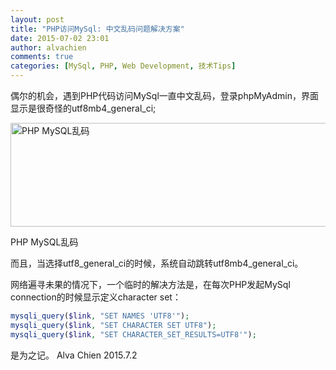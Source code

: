 ```yaml
---
layout: post
title: "PHP访问MySql: 中文乱码问题解决方案"
date: 2015-07-02 23:01
author: alvachien
comments: true
categories: [MySql, PHP, Web Development, 技术Tips]
---
```

偶尔的机会，遇到PHP代码访问MySql一直中文乱码，登录phpMyAdmin，界面显示是很奇怪的utf8mb4_general_ci;

<a href="http://www.alvachien.com/alvablog/wp-content/uploads/2015/07/MySqlIssue.jpg"><img class="size-full wp-image-1812" src="http://www.alvachien.com/alvablog/wp-content/uploads/2015/07/MySqlIssue.jpg" alt="PHP MySQL乱码" width="685" height="166" /></a>

PHP MySQL乱码

而且，当选择utf8_general_ci的时候，系统自动跳转utf8mb4_general_ci。

网络遍寻未果的情况下，一个临时的解决方法是，在每次PHP发起MySql connection的时候显示定义character set：
```php
mysqli_query($link, "SET NAMES 'UTF8'");
mysqli_query($link, "SET CHARACTER SET UTF8");
mysqli_query($link, "SET CHARACTER_SET_RESULTS=UTF8'");
```

是为之记。
Alva Chien
2015.7.2
